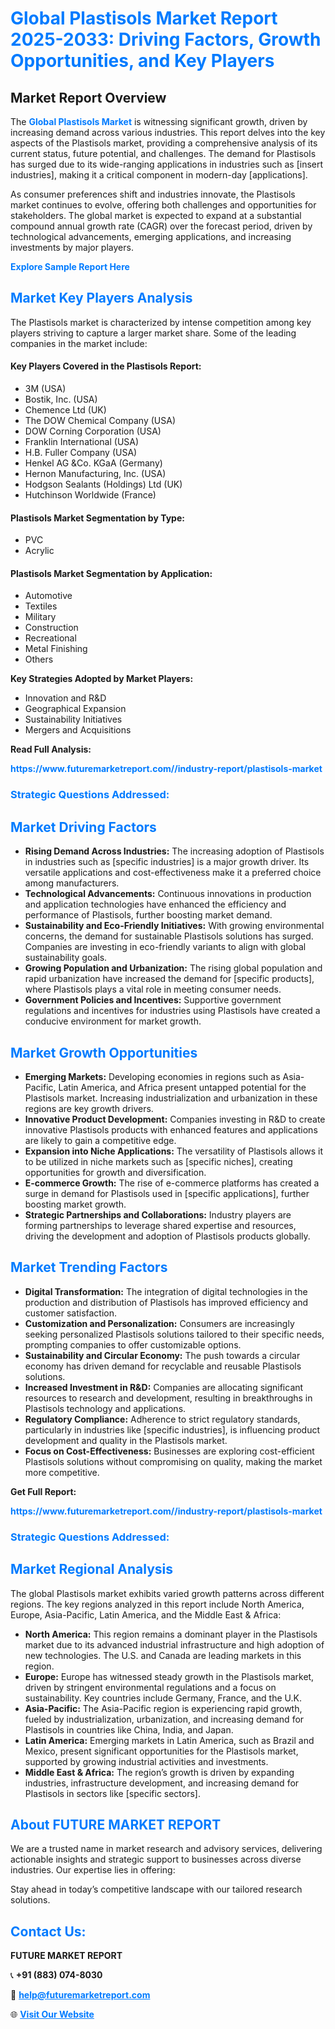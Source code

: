 <h1 style="color: #007BFF;">Global Plastisols Market Report 2025-2033: Driving Factors, Growth Opportunities, and Key Players</h1>

<section id="overview">
<h2>Market Report Overview</h2>
<p>The <a href="https://www.futuremarketreport.com//industry-report/plastisols-market" style="color: #007BFF; text-decoration: none;"><strong>Global Plastisols Market</strong></a> is witnessing significant growth, driven by increasing demand across various industries. This report delves into the key aspects of the Plastisols market, providing a comprehensive analysis of its current status, future potential, and challenges. The demand for Plastisols has surged due to its wide-ranging applications in industries such as [insert industries], making it a critical component in modern-day [applications].</p>
<p>As consumer preferences shift and industries innovate, the Plastisols market continues to evolve, offering both challenges and opportunities for stakeholders. The global market is expected to expand at a substantial compound annual growth rate (CAGR) over the forecast period, driven by technological advancements, emerging applications, and increasing investments by major players.</p>
</section>

<section id="overview">
<p><a href="https://www.futuremarketreport.com//request-sample/reportId=59626" style="color: #007BFF; text-decoration: none;"><strong>Explore Sample Report Here</strong></a></p>
</section>

<section id="key-players">
<h2 style="color: #007BFF;">Market Key Players Analysis</h2>
<p>The Plastisols market is characterized by intense competition among key players striving to capture a larger market share. Some of the leading companies in the market include:</p>
<h4>Key Players Covered in the Plastisols Report:</h4>
<ul><li>3M (USA)</li><li>Bostik, Inc. (USA)</li><li>Chemence Ltd (UK)</li><li>The DOW Chemical Company (USA)</li><li>DOW Corning Corporation (USA)</li><li>Franklin International (USA)</li><li>H.B. Fuller Company (USA)</li><li>Henkel AG &amp;Co. KGaA (Germany)</li><li>Hernon Manufacturing, Inc. (USA)</li><li>Hodgson Sealants (Holdings) Ltd (UK)</li><li>Hutchinson Worldwide (France)</li></ul>
<h4>Plastisols Market Segmentation by Type:</h4>
<ul><li>PVC</li><li>Acrylic</li></ul>

<h4>Plastisols Market Segmentation by Application:</h4>
<ul><li>Automotive</li><li>Textiles</li><li>Military</li><li>Construction</li><li>Recreational</li><li>Metal Finishing</li><li>Others</li></ul>
<p><strong>Key Strategies Adopted by Market Players:</strong></p>
<ul>
<li>Innovation and R&D</li>
<li>Geographical Expansion</li>
<li>Sustainability Initiatives</li>
<li>Mergers and Acquisitions</li>
</ul>
</section>

<section>
<p><strong>Read Full Analysis: </strong></p><a href="https://www.futuremarketreport.com//industry-report/plastisols-market" style="color: #007BFF; text-decoration: none;"><strong>https://www.futuremarketreport.com//industry-report/plastisols-market</strong></a>
<h3 style="color: #007BFF;">Strategic Questions Addressed:</h3>
</section>

<section id="driving-factors">
<h2 style="color: #007BFF;">Market Driving Factors</h2>
<ul>
<li><strong>Rising Demand Across Industries:</strong> The increasing adoption of Plastisols in industries such as [specific industries] is a major growth driver. Its versatile applications and cost-effectiveness make it a preferred choice among manufacturers.</li>
<li><strong>Technological Advancements:</strong> Continuous innovations in production and application technologies have enhanced the efficiency and performance of Plastisols, further boosting market demand.</li>
<li><strong>Sustainability and Eco-Friendly Initiatives:</strong> With growing environmental concerns, the demand for sustainable Plastisols solutions has surged. Companies are investing in eco-friendly variants to align with global sustainability goals.</li>
<li><strong>Growing Population and Urbanization:</strong> The rising global population and rapid urbanization have increased the demand for [specific products], where Plastisols plays a vital role in meeting consumer needs.</li>
<li><strong>Government Policies and Incentives:</strong> Supportive government regulations and incentives for industries using Plastisols have created a conducive environment for market growth.</li>
</ul>
</section>

<section id="growth-opportunities">
<h2 style="color: #007BFF;">Market Growth Opportunities</h2>
<ul>
<li><strong>Emerging Markets:</strong> Developing economies in regions such as Asia-Pacific, Latin America, and Africa present untapped potential for the Plastisols market. Increasing industrialization and urbanization in these regions are key growth drivers.</li>
<li><strong>Innovative Product Development:</strong> Companies investing in R&D to create innovative Plastisols products with enhanced features and applications are likely to gain a competitive edge.</li>
<li><strong>Expansion into Niche Applications:</strong> The versatility of Plastisols allows it to be utilized in niche markets such as [specific niches], creating opportunities for growth and diversification.</li>
<li><strong>E-commerce Growth:</strong> The rise of e-commerce platforms has created a surge in demand for Plastisols used in [specific applications], further boosting market growth.</li>
<li><strong>Strategic Partnerships and Collaborations:</strong> Industry players are forming partnerships to leverage shared expertise and resources, driving the development and adoption of Plastisols products globally.</li>
</ul>
</section>

<section id="trending-factors">
<h2 style="color: #007BFF;">Market Trending Factors</h2>
<ul>
<li><strong>Digital Transformation:</strong> The integration of digital technologies in the production and distribution of Plastisols has improved efficiency and customer satisfaction.</li>
<li><strong>Customization and Personalization:</strong> Consumers are increasingly seeking personalized Plastisols solutions tailored to their specific needs, prompting companies to offer customizable options.</li>
<li><strong>Sustainability and Circular Economy:</strong> The push towards a circular economy has driven demand for recyclable and reusable Plastisols solutions.</li>
<li><strong>Increased Investment in R&D:</strong> Companies are allocating significant resources to research and development, resulting in breakthroughs in Plastisols technology and applications.</li>
<li><strong>Regulatory Compliance:</strong> Adherence to strict regulatory standards, particularly in industries like [specific industries], is influencing product development and quality in the Plastisols market.</li>
<li><strong>Focus on Cost-Effectiveness:</strong> Businesses are exploring cost-efficient Plastisols solutions without compromising on quality, making the market more competitive.</li>
</ul>
</section>

<section>
<p><strong>Get Full Report: </strong></p><a href="https://www.futuremarketreport.com//industry-report/plastisols-market" style="color: #007BFF; text-decoration: none;"><strong>https://www.futuremarketreport.com//industry-report/plastisols-market</strong></a>
<h3 style="color: #007BFF;">Strategic Questions Addressed:</h3>
</section>


<section id="regional-analysis">
<h2 style="color: #007BFF;">Market Regional Analysis</h2>
<p>The global Plastisols market exhibits varied growth patterns across different regions. The key regions analyzed in this report include North America, Europe, Asia-Pacific, Latin America, and the Middle East & Africa:</p>
<ul>
<li><strong>North America:</strong> This region remains a dominant player in the Plastisols market due to its advanced industrial infrastructure and high adoption of new technologies. The U.S. and Canada are leading markets in this region.</li>
<li><strong>Europe:</strong> Europe has witnessed steady growth in the Plastisols market, driven by stringent environmental regulations and a focus on sustainability. Key countries include Germany, France, and the U.K.</li>
<li><strong>Asia-Pacific:</strong> The Asia-Pacific region is experiencing rapid growth, fueled by industrialization, urbanization, and increasing demand for Plastisols in countries like China, India, and Japan.</li>
<li><strong>Latin America:</strong> Emerging markets in Latin America, such as Brazil and Mexico, present significant opportunities for the Plastisols market, supported by growing industrial activities and investments.</li>
<li><strong>Middle East & Africa:</strong> The region’s growth is driven by expanding industries, infrastructure development, and increasing demand for Plastisols in sectors like [specific sectors].</li>
</ul>
</section>

<footer>
<h2 style="color: #007BFF;">About FUTURE MARKET REPORT</h2>
<p>We are a trusted name in market research and advisory services, delivering actionable insights and strategic support to businesses across diverse industries. Our expertise lies in offering:</p>

<p>Stay ahead in today’s competitive landscape with our tailored research solutions.</p>

<h2 style="color: #007BFF;">Contact Us:</h2>
<p><strong>FUTURE MARKET REPORT</strong></p>
<p>📞 <strong>+91 (883) 074-8030</strong></p>
<p>📧 <strong><a href="mailto:help@futuremarketreport.com" style="color: #007BFF;">help@futuremarketreport.com</a></strong></p>
<p>🌐 <strong><a href="https://www.futuremarketreport.com/" style="color: #007BFF;">Visit Our Website</a></strong></p>
</footer>